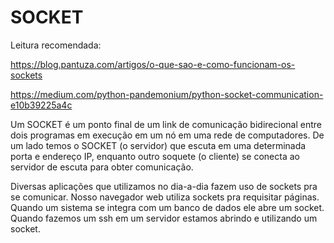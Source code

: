 # SOCKET

Leitura recomendada:

https://blog.pantuza.com/artigos/o-que-sao-e-como-funcionam-os-sockets

https://medium.com/python-pandemonium/python-socket-communication-e10b39225a4c


Um SOCKET é um ponto final de um link de comunicação bidirecional entre dois programas em execução em um nó em uma rede de computadores. 
De um lado temos o SOCKET (o servidor) que escuta em uma determinada porta e endereço IP, enquanto outro soquete (o cliente) se conecta ao servidor de escuta para obter comunicação.

Diversas aplicações que utilizamos no dia-a-dia fazem uso de sockets pra se comunicar. Nosso navegador web utiliza sockets pra requisitar páginas. Quando um sistema se integra com um banco de dados ele abre um socket. Quando fazemos um ssh em um servidor estamos abrindo e utilizando um socket.

